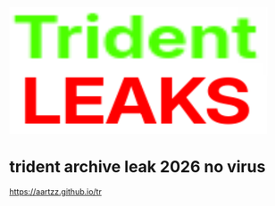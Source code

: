 <div>
<img src="4readme.png">
</div>

# trident archive leak 2026 no virus
https://aartzz.github.io/tr
